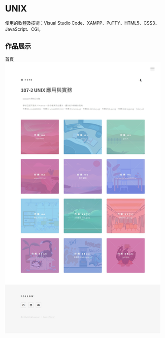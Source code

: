 # UNIX
使用的軟體及技術：Visual Studio Code、XAMPP、PuTTY、HTML5、CSS3、JavaScript、CGI。
## 作品展示
首頁
![image](https://github.com/yvainecyw/Unix-Project/blob/main/Docs/%E9%A6%96%E9%A0%81.jpeg)
